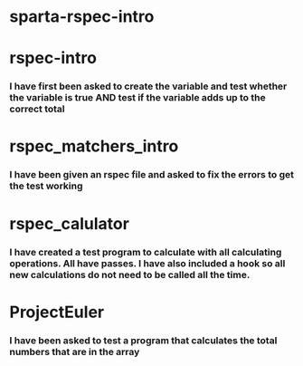 # sparta-rspec-intro

# rspec-intro
### I have first been asked to create the variable and test whether the variable is true AND test if the variable adds up to the correct total

# rspec_matchers_intro
### I have been given an rspec file and asked to fix the errors to get the test working

# rspec_calulator
### I have created a test program to calculate with all calculating operations. All have passes. I have also included a hook so all new calculations do not need to be called all the time.

# ProjectEuler
### I have been asked to test a program that calculates the total numbers that are in the array
